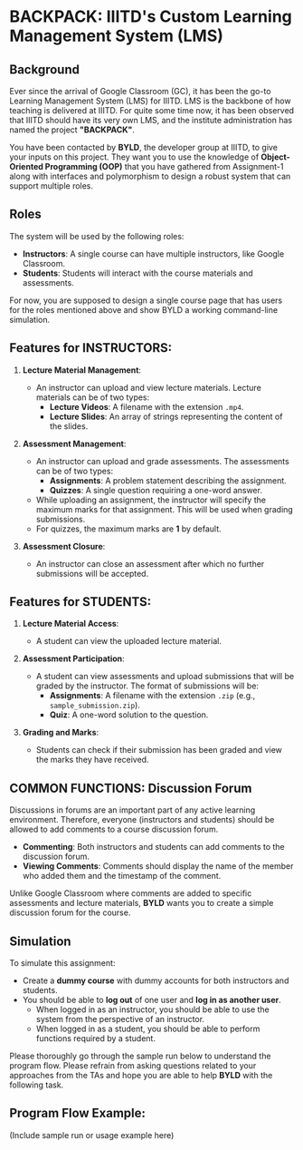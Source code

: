 # BACKPACK: IIITD's Custom Learning Management System (LMS)

## Background
Ever since the arrival of Google Classroom (GC), it has been the go-to Learning Management System (LMS) for IIITD. LMS is the backbone of how teaching is delivered at IIITD. For quite some time now, it has been observed that IIITD should have its very own LMS, and the institute administration has named the project **"BACKPACK"**.

You have been contacted by **BYLD**, the developer group at IIITD, to give your inputs on this project. They want you to use the knowledge of **Object-Oriented Programming (OOP)** that you have gathered from Assignment-1 along with interfaces and polymorphism to design a robust system that can support multiple roles. 

## Roles
The system will be used by the following roles:

- **Instructors**: A single course can have multiple instructors, like Google Classroom.
- **Students**: Students will interact with the course materials and assessments.

For now, you are supposed to design a single course page that has users for the roles mentioned above and show BYLD a working command-line simulation.

## Features for INSTRUCTORS:
1. **Lecture Material Management**:
   - An instructor can upload and view lecture materials. Lecture materials can be of two types:
     - **Lecture Videos**: A filename with the extension `.mp4`.
     - **Lecture Slides**: An array of strings representing the content of the slides.

2. **Assessment Management**:
   - An instructor can upload and grade assessments. The assessments can be of two types:
     - **Assignments**: A problem statement describing the assignment.
     - **Quizzes**: A single question requiring a one-word answer.
   - While uploading an assignment, the instructor will specify the maximum marks for that assignment. This will be used when grading submissions. 
   - For quizzes, the maximum marks are **1** by default.
   
3. **Assessment Closure**:
   - An instructor can close an assessment after which no further submissions will be accepted.

## Features for STUDENTS:
1. **Lecture Material Access**:
   - A student can view the uploaded lecture material.

2. **Assessment Participation**:
   - A student can view assessments and upload submissions that will be graded by the instructor. The format of submissions will be:
     - **Assignments**: A filename with the extension `.zip` (e.g., `sample_submission.zip`).
     - **Quiz**: A one-word solution to the question.

3. **Grading and Marks**:
   - Students can check if their submission has been graded and view the marks they have received.

## COMMON FUNCTIONS: Discussion Forum
Discussions in forums are an important part of any active learning environment. Therefore, everyone (instructors and students) should be allowed to add comments to a course discussion forum.

- **Commenting**: Both instructors and students can add comments to the discussion forum.
- **Viewing Comments**: Comments should display the name of the member who added them and the timestamp of the comment.

Unlike Google Classroom where comments are added to specific assessments and lecture materials, **BYLD** wants you to create a simple discussion forum for the course.

## Simulation
To simulate this assignment:
- Create a **dummy course** with dummy accounts for both instructors and students.
- You should be able to **log out** of one user and **log in as another user**.
  - When logged in as an instructor, you should be able to use the system from the perspective of an instructor.
  - When logged in as a student, you should be able to perform functions required by a student.

Please thoroughly go through the sample run below to understand the program flow. Please refrain from asking questions related to your approaches from the TAs and hope you are able to help **BYLD** with the following task.

## Program Flow Example:
(Include sample run or usage example here)

